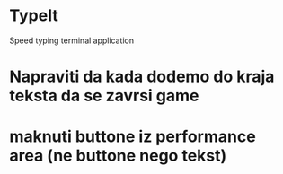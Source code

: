 # TypeIt
Speed typing terminal application

# Napraviti da kada dodemo do kraja teksta da se zavrsi game
# maknuti buttone iz performance area (ne buttone nego tekst)